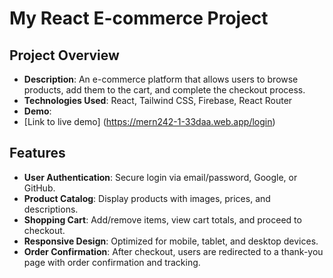 # My React E-commerce Project

## Project Overview
- **Description**: An e-commerce platform that allows users to browse products, add them to the cart, and complete the checkout process.
- **Technologies Used**: React, Tailwind CSS, Firebase, React Router
- **Demo**:
- [Link to live demo] (https://mern242-1-33daa.web.app/login)

## Features
- **User Authentication**: Secure login via email/password, Google, or GitHub.
- **Product Catalog**: Display products with images, prices, and descriptions.
- **Shopping Cart**: Add/remove items, view cart totals, and proceed to checkout.
- **Responsive Design**: Optimized for mobile, tablet, and desktop devices.
- **Order Confirmation**: After checkout, users are redirected to a thank-you page with order confirmation and tracking.


